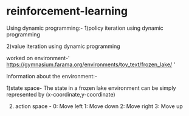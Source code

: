 # reinforcement-learning
Using dynamic programming:- 
  1)policy iteration using dynamic programming
  
  2)value iteration using dynamic programming
  
worked on environment-' https://gymnasium.farama.org/environments/toy_text/frozen_lake/ '

Information about the environment:-

   1)state space- The state in a frozen lake environment can be simply represented by  (x-coordinate,y-coordinate)
   
   2) action space - 0: Move left
                     1: Move down
                     2: Move right
                     3: Move up
  
